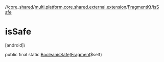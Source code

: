 //[core_shared](../../../index.md)/[multi.platform.core.shared.external.extension](../index.md)/[FragmentKt](index.md)/[isSafe](is-safe.md)

# isSafe

[android]\

public final static [Boolean](https://docs.oracle.com/javase/8/docs/api/java/lang/Boolean.html)[isSafe](is-safe.md)([Fragment](https://developer.android.com/reference/kotlin/androidx/fragment/app/Fragment.html)$self)
